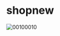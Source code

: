 # shopnew
![00100010](https://github.com/OXTshop/shopnew/assets/76634863/af1283d5-b399-4544-85f0-6c6b63a87f40)
